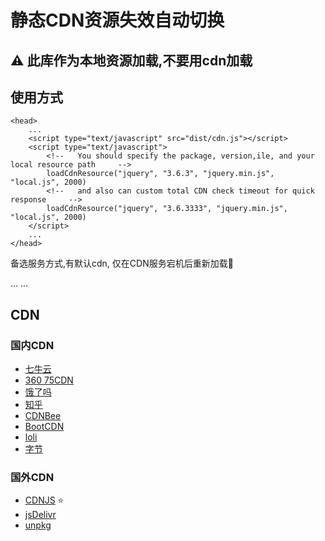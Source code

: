 # 静态CDN资源失效自动切换

## **:warning: 此库作为本地资源加载,不要用cdn加载**

## 使用方式

```
<head>
    ...
    <script type="text/javascript" src="dist/cdn.js"></script>
    <script type="text/javascript">
        <!--   You should specify the package, version,ile, and your local resource path     -->
        loadCdnResource("jquery", "3.6.3", "jquery.min.js", "local.js", 2000)
        <!--   and also can custom total CDN check timeout for quick response     -->
        loadCdnResource("jquery", "3.6.3333", "jquery.min.js", "local.js", 2000)
    </script>
    ...
</head>
```

备选服务方式,有默认cdn, 仅在CDN服务宕机后重新加载:rocket:

<head>
    ...
    <script type="text/javascript" src="https://cdn.staticfile.org/jquery/3.6.3.3/jquery.min.js"></script>
    <script type="text/javascript" src="dist/cdn.js"></script>
    <script type="text/javascript">
        !window.jQuery&&loadCdnResource("jquery", "3.6.3", "jquery.min.js", "local.js")
    </script>
    ...
</head>

## CDN

### 国内CDN

- [七牛云](https://www.staticfile.org/)
- [360 75CDN](https://cdn.baomitu.com/)
- [饿了吗](https://npm.elemecdn.com)
- [知乎](https://unpkg.zhimg.com)
- [CDNBee](https://www.beecdn.com/)
- [BootCDN](http://www.bootcdn.cn/)
- [loli](https://cdnjs.loli.net/)
- [字节](http://cdn.bytedance.com/)

### 国外CDN

- [CDNJS](https://cdnjs.com/) :star:	
- [jsDelivr](http://www.jsdelivr.com/)
- [unpkg](https://unpkg.com/)

